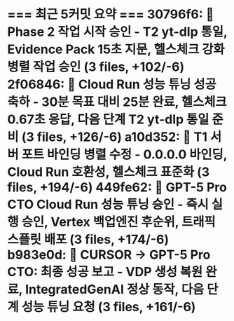 === 최근 5커밋 요약 ===
30796f6: 🚀 Phase 2 작업 시작 승인 - T2 yt-dlp 통일, Evidence Pack 15초 지문, 헬스체크 강화 병렬 작업 승인 (3 files, +102/-6)
2f06846: 🎉 Cloud Run 성능 튜닝 성공 축하 - 30분 목표 대비 25분 완료, 헬스체크 0.67초 응답, 다음 단계 T2 yt-dlp 통일 준비 (3 files, +126/-6)
a10d352: 🔧 T1 서버 포트 바인딩 병렬 수정 - 0.0.0.0 바인딩, Cloud Run 호환성, 헬스체크 표준화 (3 files, +194/-6)
449fe62: 🚀 GPT-5 Pro CTO Cloud Run 성능 튜닝 승인 - 즉시 실행 승인, Vertex 백업엔진 후순위, 트래픽 스플릿 배포 (3 files, +174/-6)
b983e0d: 🎉 CURSOR → GPT-5 Pro CTO: 최종 성공 보고 - VDP 생성 복원 완료, IntegratedGenAI 정상 동작, 다음 단계 성능 튜닝 요청 (3 files, +161/-6)
=======================
